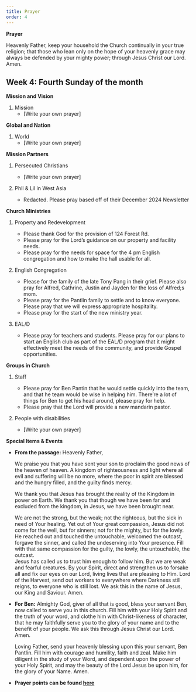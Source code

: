 ```yaml
---
title: Prayer
order: 4
---
```

**Prayer**

Heavenly Father, keep your household the Church continually in your true religion; that those who lean only on the hope of your heavenly grace may always be defended by your mighty power; through Jesus Christ our Lord. Amen.


## Week 4: Fourth Sunday of the month


**Mission and Vision**
1. Mission
    - [Write your own prayer]
  
**Global and Nation**
1. World
   - [Write your own prayer]
  
**Mission Partners**
1. Persecuted Christians
    - [Write your own prayer]

2. Phil & Lil in West Asia
   - Redacted. Please pray based off of their December 2024 Newsletter



**Church Ministries**
1. Property and Redevelopment
    - Please thank God for the provision of 124 Forest Rd.
    - Please pray for the Lord’s guidance on our property and facility needs.
    - Please pray for the needs for space for the 4 pm English congregation and how to make the hall usable for all. 

2. English Congregation
    - Please for the family of the late Tony Pang in their grief. Please also pray for Alfred, Cathrine, Justin and Jayden for the loss of Alfred;s mom.
    - Please pray for the Pantlin family to settle and to know everyone. Please pray that we will express appropriate hospitality.
    - Please pray for the start of the new ministry year. 
  
3. EAL/D
   - Please pray for teachers and students. Please pray for our plans to start an English club as part of the EAL/D program that it might effectively meet the needs of the community, and provide Gospel opportunities. 

**Groups in Church**
1. Staff
    - Please pray for Ben Pantin that he would settle quickly into the team, and that he team would be wise in helping him. There’re a lot of things for Ben to get his head around, please pray for help.
    - Please pray that the Lord will provide a new mandarin pastor. 



2. People with disabilities
    - [Write your own prayer]



**Special Items & Events**  
- **From the passage:**
    Heavenly Father,
    
    We praise you that you have sent your son to proclaim the good news of the heaven of heaven. A kingdom of righteousness and light where all evil and suffering will be no more, where the poor in spirit are blessed and the hungry filled, and the guilty finds mercy. 
    
    We thank you that Jesus has brought the reality of the Kingdom in power on Earth. We thank you that though we have been far and excluded from the kingdom, in Jesus, we have been brought near. 
    
    We are not the strong, but the weak; not the righteous, but the sick in need of Your healing. Yet out of Your great compassion, Jesus did not come for the well, but for sinners; not for the mighty, but for the lowly. He reached out and touched the untouchable, welcomed the outcast, forgave the sinner, and called the undeserving into Your presence. 
    Fill with that same compassion for the guilty, the lowly, the untouchable, the outcast.  
    Jesus has called us to trust him enough to follow him. But we are weak and fearful creatures. By your Spirit, direct and strengthen us to forsake all and fix our eyes on our Lord, living lives that are pleasing to Him. 
    Lord of the Harvest, send out workers to everywhere where Darkness still reigns, to everyone who is still lost. 
    We ask this in the name of Jesus, our King and Saviour.
    Amen.

- **For Ben:** 
    Almighty God, giver of all that is good, bless your servant Ben, now called to serve you in this church. Fill him with your Holy Spirit and the truth of your word, and clothe him with Christ-likeness of character, that he may faithfully serve you to the glory of your name and to the benefit of your people. We ask this through Jesus Christ our Lord.  Amen. 
    
    Loving Father, send your heavenly blessing upon this your servant, Ben Pantlin. Fill him with courage and humility, faith and zeal. Make him diligent in the study of your Word, and dependent upon the power of your Holy Spirit, and may the beauty of the Lord Jesus be upon him, for the glory of your Name. Amen. 


- **Prayer points can be found [here](https://stgeorgeshurstville.org.au/prayer)**



